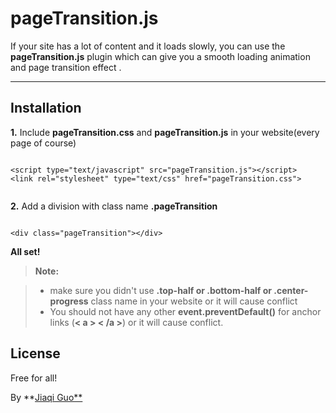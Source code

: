 **pageTransition.js**
===================


If your site has a lot of content and it loads slowly, you can use the  **pageTransition.js** plugin which can give you a smooth loading animation and page transition effect .

----------


Installation
-------------
**1.**
Include **pageTransition.css** and **pageTransition.js** in your website(every page of course)
```

<script type="text/javascript" src="pageTransition.js"></script>
<link rel="stylesheet" type="text/css" href="pageTransition.css">


```
**2.**
Add a division with class name **.pageTransition** 
```

<div class="pageTransition"></div>

```

**All set!**



> **Note:**

> - make sure you didn't use **.top-half  or .bottom-half  or .center-progress** class name in your website or it will cause conflict
> - You should not have any other **event.preventDefault()** for anchor links (**< a > < /a >**) or it will cause conflict.





License
------------------
Free for all!

By **[Jiaqi Guo**](http://www.guojiaqi.me)


  [1]: http://math.stackexchange.com/
  [2]: http://daringfireball.net/projects/markdown/syntax "Markdown"
  [3]: https://github.com/jmcmanus/pagedown-extra "Pagedown Extra"
  [4]: http://meta.math.stackexchange.com/questions/5020/mathjax-basic-tutorial-and-quick-reference
  [5]: https://code.google.com/p/google-code-prettify/
  [6]: http://highlightjs.org/
  [7]: http://bramp.github.io/js-sequence-diagrams/
  [8]: http://adrai.github.io/flowchart.js/
